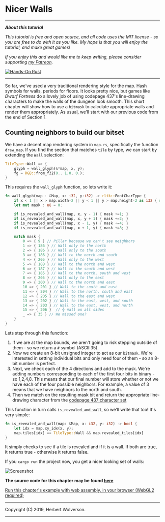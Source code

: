 # Nicer Walls

---

***About this tutorial***

*This tutorial is free and open source, and all code uses the MIT license - so you are free to do with it as you like. My hope is that you will enjoy the tutorial, and make great games!*

*If you enjoy this and would like me to keep writing, please consider supporting [my Patreon](https://www.patreon.com/blackfuture).*

[![Hands-On Rust](./beta-webBanner.jpg)](https://pragprog.com/titles/hwrust/hands-on-rust/)

---

So far, we've used a very traditional rendering style for the map. Hash symbols for walls, periods for floors. It looks pretty nice, but games like *Dwarf Fortress* do a lovely job of using codepage 437's line-drawing characters to make the walls of the dungeon look smooth. This short chapter will show how to use a `bitmask` to calculate appropriate walls and render them appropriately. As usual, we'll start with our previous code from the end of Section 1.

## Counting neighbors to build our bitset

We have a decent map rendering system in `map.rs`, specifically the function `draw_map`. If you find the section that matches `tile` by type, we can start by extending the `Wall` selection:

```rust
TileType::Wall => {
    glyph = wall_glyph(&*map, x, y);
    fg = RGB::from_f32(0., 1.0, 0.);
}
```

This requires the `wall_glyph` function, so lets write it:

```rust
fn wall_glyph(map : &Map, x: i32, y:i32) -> rltk::FontCharType {
    if x < 1 || x > map.width-2 || y < 1 || y > map.height-2 as i32 { return 35; }
    let mut mask : u8 = 0;

    if is_revealed_and_wall(map, x, y - 1) { mask +=1; }
    if is_revealed_and_wall(map, x, y + 1) { mask +=2; }
    if is_revealed_and_wall(map, x - 1, y) { mask +=4; }
    if is_revealed_and_wall(map, x + 1, y) { mask +=8; }

    match mask {
        0 => { 9 } // Pillar because we can't see neighbors
        1 => { 186 } // Wall only to the north
        2 => { 186 } // Wall only to the south
        3 => { 186 } // Wall to the north and south
        4 => { 205 } // Wall only to the west
        5 => { 188 } // Wall to the north and west
        6 => { 187 } // Wall to the south and west
        7 => { 185 } // Wall to the north, south and west
        8 => { 205 } // Wall only to the east
        9 => { 200 } // Wall to the north and east
        10 => { 201 } // Wall to the south and east
        11 => { 204 } // Wall to the north, south and east
        12 => { 205 } // Wall to the east and west
        13 => { 202 } // Wall to the east, west, and south
        14 => { 203 } // Wall to the east, west, and north
        15 => { 206 }  // ╬ Wall on all sides
        _ => { 35 } // We missed one?
    }
}
```

Lets step through this function:

1. If we are at the map bounds, we aren't going to risk stepping outside of them - so we return a `#` symbol (ASCII 35).
2. Now we create an 8-bit unsigned integer to act as our `bitmask`. We're interested in setting individual bits and only need four of them - so an 8-bit number is perfect.
3. Next, we check each of the 4 directions and add to the mask. We're adding numbers corresponding to each of the first four bits in binary - so 1,2,4,8. This means that our final number will store whether or not we have each of the four possible neighbors. For example, a value of 3 means that we have neighbors to the north and south.
4. Then we match on the resulting mask bit and return the appropriate line-drawing character from the [codepage 437 character set](http://dwarffortresswiki.org/index.php/Character_table)

This function in turn calls `is_revealed_and_wall`, so we'll write that too! It's very simple:

```rust
fn is_revealed_and_wall(map: &Map, x: i32, y: i32) -> bool {
    let idx = map.xy_idx(x, y);
    map.tiles[idx] == TileType::Wall && map.revealed_tiles[idx]
}
```

It simply checks to see if a tile is revealed and if it is a wall. If both are true, it returns true - otherwise it returns false.

If you `cargo run` the project now, you get a nicer looking set of walls:

![Screenshot](./c16-s1.jpg)

**The source code for this chapter may be found [here](https://github.com/thebracket/rustrogueliketutorial/tree/master/chapter-16-nicewalls)**

[Run this chapter's example with web assembly, in your browser (WebGL2 required)](https://bfnightly.bracketproductions.com/rustbook/wasm/chapter-16-nicewalls/)

---

Copyright (C) 2019, Herbert Wolverson.

---
